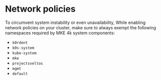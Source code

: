 # Network policies

To circumvent system instability or even unavailability, While enabling network
policies on your cluster, make sure to always exempt the following namespaces
required by MKE 4k system components:

- ``k0rdent``
- ``k0s-system``
- ``kube-system``
- ``mke``
- ``projectsveltos``
- ``mgmt``
- ``default``